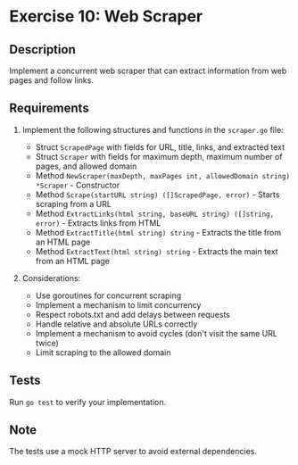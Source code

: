 # Exercise 10: Web Scraper

## Description
Implement a concurrent web scraper that can extract information from web pages and follow links.

## Requirements
1. Implement the following structures and functions in the `scraper.go` file:
   - Struct `ScrapedPage` with fields for URL, title, links, and extracted text
   - Struct `Scraper` with fields for maximum depth, maximum number of pages, and allowed domain
   - Method `NewScraper(maxDepth, maxPages int, allowedDomain string) *Scraper` - Constructor
   - Method `Scrape(startURL string) ([]ScrapedPage, error)` - Starts scraping from a URL
   - Method `ExtractLinks(html string, baseURL string) ([]string, error)` - Extracts links from HTML
   - Method `ExtractTitle(html string) string` - Extracts the title from an HTML page
   - Method `ExtractText(html string) string` - Extracts the main text from an HTML page

2. Considerations:
   - Use goroutines for concurrent scraping
   - Implement a mechanism to limit concurrency
   - Respect robots.txt and add delays between requests
   - Handle relative and absolute URLs correctly
   - Implement a mechanism to avoid cycles (don't visit the same URL twice)
   - Limit scraping to the allowed domain

## Tests
Run `go test` to verify your implementation.

## Note
The tests use a mock HTTP server to avoid external dependencies.